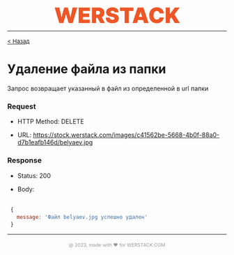 <p align="center">
  <img src="./WERSTACK.png" alt="WERSTACK-PLATFORM">
</p>

---

<font size="2"><a href="../README.md">< Назад</a></font>

# Удаление файла из папки

Запрос возвращает указанный в файл из определенной в url папки

### Request

 + HTTP Method: DELETE
 
 + URL: https://stock.werstack.com/images/c41562be-5668-4b0f-88a0-d7b1eafb146d/belyaev.jpg

### Response

 + Status: 200

 + Body:
 ```javascript

  { 
    message: 'Файл belyaev.jpg успешно удален' 
  }

```
---

<p align="center">
  <font size="2" color="#999999"><small>@ 2023, made with ❤ for WERSTACK.COM</small></font>
</p>